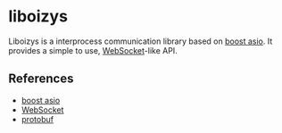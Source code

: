 # liboizys

Liboizys is a interprocess communication library based on 
[boost asio](https://www.boost.org/doc/libs/1_85_0/doc/html/boost_asio.html).
It provides a simple to use, [WebSocket](https://developer.mozilla.org/en-US/docs/Web/API/WebSockets_API)-like API.

## References

- [boost asio](https://www.boost.org/doc/libs/1_85_0/doc/html/boost_asio.html)
- [WebSocket](https://developer.mozilla.org/en-US/docs/Web/API/WebSockets_API)
- [protobuf](https://protobuf.dev/)
